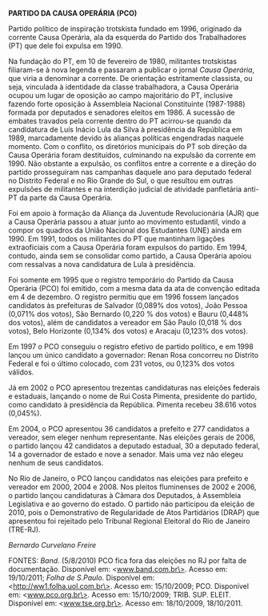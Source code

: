 **PARTIDO DA CAUSA OPERÁRIA (PCO)**

Partido político de inspiração trotskista fundado em 1996, originado da
corrente Causa Operária, ala da esquerda do Partido dos Trabalhadores
(PT) que dele foi expulsa em 1990.

Na fundação do PT, em 10 de fevereiro de 1980, militantes trotskistas
filiaram-se à nova legenda e passaram a publicar o jornal *Causa
Operária*, que viria a denominar a corrente. De orientação estritamente
classista, ou seja, vinculada à identidade da classe trabalhadora, a
Causa Operária ocupou um lugar de oposição ao campo majoritário do PT,
inclusive fazendo forte oposição à Assembleia Nacional Constituinte
(1987-1988) formada por deputados e senadores eleitos em 1986. A
sucessão de embates travados pela corrente dentro do PT acirrou-se
quando da candidatura de Luís Inácio Lula da Silva à presidência da
República em 1989, marcadamente devido às alianças políticas engendradas
naquele momento. Com o conflito, os diretórios municipais do PT sob
direção da Causa Operária foram destituídos, culminando na expulsão da
corrente em 1990. Não obstante a expulsão, os conflitos entre a corrente
e a direção do partido prosseguiram nas campanhas daquele ano para
deputado federal no Distrito Federal e no Rio Grande do Sul, o que
resultou em outras expulsões de militantes e na interdição judicial de
atividade panfletária anti-PT da parte da Causa Operária.

Foi em apoio à formação da Aliança da Juventude Revolucionária (AJR) que
a Causa Operária passou a atuar junto ao movimento estudantil, vindo a
compor os quadros da União Nacional dos Estudantes (UNE) ainda em 1990.
Em 1991, todos os militantes do PT que mantinham ligações extraoficiais
com a Causa Operária foram expulsos do partido. Em 1994, contudo, ainda
sem se consolidar como partido, a Causa Operária apoiou com ressalvas a
nova candidatura de Lula à presidência.

Foi somente em 1995 que o registro temporário do Partido da Causa
Operária (PCO) foi emitido, com a mesma data da ata de convenção editada
em 4 de dezembro. O registro permitiu que em 1996 fossem lançados
candidatos às prefeituras de Salvador (0,089% dos votos), João Pessoa
(0,071% dos votos), São Bernardo (0,220 % dos votos) e Bauru (0,448% dos
votos), além de candidatos a vereador em São Paulo (0,018 % dos votos),
Belo Horizonte (0,134% dos votos) e Aracaju (0,123% dos votos).

Em 1997 o PCO conseguiu o registro efetivo de partido político, e em
1998 lançou um único candidato a governador: Renan Rosa concorreu no
Distrito Federal e foi o último colocado, com 231 votos, ou 0,123% dos
votos válidos.

Já em 2002 o PCO apresentou trezentas candidaturas nas eleições federais
e estaduais, lançando o nome de Rui Costa Pimenta, presidente do
partido, como candidato à presidência da República. Pimenta recebeu
38.616 votos (0,045%).

Em 2004, o PCO apresentou 36 candidatos a prefeito e 277 candidatos a
vereador, sem eleger nenhum representante. Nas eleições gerais de 2006,
o partido lançou 42 candidatos a deputado estadual, 30 a deputado
federal, 14 a governador de estado e nove a senador. Mais uma vez não
elegeu nenhum de seus candidatos.

No Rio de Janeiro, o PCO lançou candidatos nas eleições para prefeito e
vereador em 2000, 2004 e 2008. Nos pleitos fluminenses de 2002 e 2006, o
partido lançou candidaturas à Câmara dos Deputados, à Assembleia
Legislativa e ao governo do estado. O partido não participou da eleição
de 2010, pois o Demonstrativo de Regularidade de Atos Partidários (DRAP)
que apresentou foi rejeitado pelo Tribunal Regional Eleitoral do Rio de
Janeiro (TRE-RJ).

*Bernardo Curvelano Freire*

FONTES: *Band*. (5/8/2010) PCO fica fora das eleições no RJ por falta de
documentação. Disponível em: \<www.band.com.br\>. Acesso em: 19/10/2011;
*Folha de S.Paulo*. Disponível em: \<http://ww1.folha.uol.com.br\>.
Acesso em: 15/10/2009; PCO. Disponível em: \<www.pco.org.br\>. Acesso
em: 15/10/2009; TRIB. SUP. ELEIT. Disponível em: \<www.tse.org.br\>.
Acesso em: 18/10/2009, 18/10/2011.
